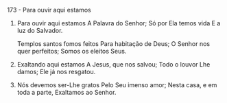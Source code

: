 173 - Para ouvir aqui estamos

1. Para ouvir aqui estamos
   A Palavra do Senhor;
   Só por Ela temos vida
   E a luz do Salvador.

   Templos santos fomos feitos
   Para habitação de Deus;
   O Senhor nos quer perfeitos;
   Somos os eleitos Seus.

2. Exaltando aqui estamos
   A Jesus, que nos salvou;
   Todo o louvor Lhe damos;
   Ele já nos resgatou.

3. Nós devemos ser-Lhe gratos
   Pelo Seu imenso amor;
   Nesta casa, e em toda a parte,
   Exaltamos ao Senhor.
